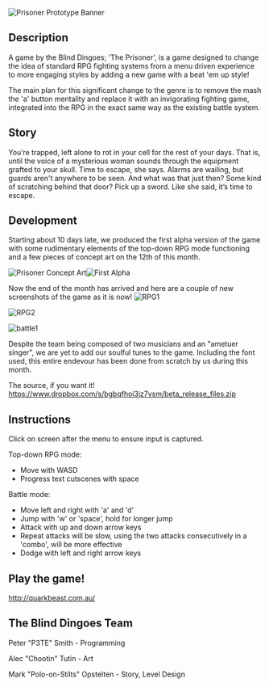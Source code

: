 ![Prisoner Prototype Banner](https://dl.dropboxusercontent.com/s/j9lzijq4y4ghy8y/banner.jpg?dl=1&token_hash=AAGYpc3249HP4EDgW54AH7ZPpfq7KMLcNWxm7lUXuNqMxA)
## Description
A game by the Blind Dingoes; 'The Prisoner', is a game designed to change the idea of standard RPG fighting systems
from a menu driven experience to more engaging styles by adding a new game with a beat 'em up style!

The main plan for this significant change to the genre is to remove the mash the 'a' button mentality and replace
it with an invigorating fighting game, integrated into the RPG in the exact same way as the existing battle system.

## Story
You’re trapped, left alone to rot in your cell for the rest of your days. That is, until the voice of a mysterious woman sounds through the equipment grafted to your skull. Time to escape, she says. Alarms are wailing, but guards aren't anywhere to be seen. And what was that just then? Some kind of scratching behind that door? Pick up a sword. Like she said, it’s time to escape.

## Development
Starting about 10 days late, we produced the first alpha version of the game with some rudimentary elements of the top-down RPG mode functioning and a few pieces of concept art on the 12th of this month.

![Prisoner Concept Art](https://dl.dropboxusercontent.com/s/1rk4hagb6kaof9b/concept_art.jpg?dl=1&token_hash=AAF_lZEvSXKRjAwtc-LDRFfJ5W_FOZnKR7J3WPS61NbSVQ)![First Alpha](https://dl.dropboxusercontent.com/s/rl0ov42hgisix2o/12_11-small.jpg?dl=1&token_hash=AAG5jc-PE5OIIyd8jGrFci1D2pluBhuTWQ3rL3NxTG06XQ)

Now the end of the month has arrived and here are a couple of new screenshots of the game as it is now!
![RPG1](https://dl.dropboxusercontent.com/s/m0ta8unyozvap72/rpg1.jpg?dl=1&token_hash=AAEmOPwnkHwhMS-ZOjzFv0Rq7ifdyJdMCttsvZTvLjcIzg)

![RPG2](https://dl.dropboxusercontent.com/s/zgboun5zjojsago/rpg2.jpg?dl=1&token_hash=AAEN85XSPNv4-Ool9ymXqJM4NTU-TVOodytqpfAXB9pDGg)

![battle1](https://dl.dropboxusercontent.com/s/fbzl50e7t2wdu7r/battle1.jpg?dl=1&token_hash=AAEY_EKHMq4-ICUn9mKBBcQ_85JFduHwd-z8LBn6O8Y6MA)

Despite the team being composed of two musicians and an "ametuer singer", we are yet to add our soulful tunes to the game. Including the font used, this entire endevour has been done from scratch by us during this month.

The source, if you want it!
https://www.dropbox.com/s/bgbqfhoi3jz7vsm/beta_release_files.zip

## Instructions
Click on screen after the menu to ensure input is captured.

Top-down RPG mode:
* Move with WASD
* Progress text cutscenes with space

Battle mode:
* Move left and right with 'a' and 'd'
* Jump with 'w' or 'space', hold for longer jump
* Attack with up and down arrow keys
* Repeat attacks will be slow, using the two attacks consecutively in a 'combo', will be more effective
* Dodge with left and right arrow keys


## Play the game!
http://quarkbeast.com.au/

## The Blind Dingoes Team
Peter "P3TE" Smith - Programming

Alec "Chootin" Tutin - Art

Mark "Polo-on-Stilts" Opstelten - Story, Level Design
